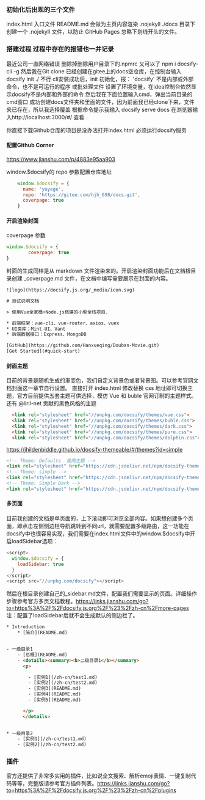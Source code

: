 
### 初始化后出现的三个文件
index.html 入口文件
README.md 会做为主页内容渲染
.nojekyll ./docs 目录下创建一个 .nojekyll 文件，以防止 GitHub Pages 忽略下划线开头的文件。




### 搭建过程  过程中存在的报错也一并记录

 
最近公司一直网络错误
删除掉删除用户目录下的.npmrc  又可以了
npm i docsify-cli -g
然后我在Git clone 已经创建在gitee上的docs空仓库，在控制台输入 
docsify init ./
不行  cli安装成功后，init 初始化，报：
'docsify' 不是内部或外部命令，也不是可运行的程序 或批处理文件
设置了环境变量，在idea控制台依然显示docsify不是内部和外部的命令
然后我在下面位置输入cmd，弹出当前目录的cmd窗口
成功创建docs文件夹和里面的文件，因为前面我已经clone下来，文件夹已存在，所以我选择覆盖
根据命令提示我输入
docsify serve docs
在浏览器输入http://localhost:3000/#/  查看

你直接下载Github仓库的项目是没办法打开index.html
必须运行docsify服务


#### 配置Github Corner
https://www.jianshu.com/p/4883e95aa903

window.$docsify的 repo 参数配置仓库地址
```javascript
    window.$docsify = {
      name: 'yuyege',
      repo: 'https://gitee.com/hjh_698/docs.git',
      coverpage: true
    }
```
#### 开启渲染封面
coverpage 参数
```javascript
window.$docsify = {
        coverpage: true
}
```
封面的生成同样是从 markdown 文件渲染来的。开启渲染封面功能后在文档根目录创建 _coverpage.md 文件，在文档中编写需要展示在封面的内容。
```html
![logo](https://docsify.js.org/_media/icon.svg)

# 测试说明文档

> 使用Vue全家桶+Node.js搭建的小型全栈项目.

* 前端框架：vue-cli、vue-router、axios、vuex
* UI类库：Mint-UI、Vant
* 后端数据接口：Express、MongoDB

[GitHub](https://github.com/Hanxueqing/Douban-Movie.git)
[Get Started](#quick-start)
```


#### 封面主题
目前的背景是随机生成的渐变色，我们自定义背景色或者背景图。可以参考官网文档封面这一章节自行设置。
直接打开 index.html 修改替换 css 地址即可切换主题，官方目前提供五套主题可供选择，模仿 Vue 和 buble 官网订制的主题样式。还有 @liril-net 贡献的黑色风格的主题
```html
  <link rel="stylesheet" href="//unpkg.com/docsify/themes/vue.css">
  <link rel="stylesheet" href="//unpkg.com/docsify/themes/buble.css">
  <link rel="stylesheet" href="//unpkg.com/docsify/themes/dark.css">
  <link rel="stylesheet" href="//unpkg.com/docsify/themes/pure.css">
  <link rel="stylesheet" href="//unpkg.com/docsify/themes/dolphin.css">
 ```

https://jhildenbiddle.github.io/docsify-themeable/#/themes?id=simple
```html
<!-- Theme: Defaults  极简主题 -->
<link rel="stylesheet" href="https://cdn.jsdelivr.net/npm/docsify-themeable@0/dist/css/theme-defaults.css">
<!-- Theme: simple -->
<link rel="stylesheet" href="https://cdn.jsdelivr.net/npm/docsify-themeable@0/dist/css/theme-simple.css">
<!-- Theme: Simple Dark -->
<link rel="stylesheet" href="https://cdn.jsdelivr.net/npm/docsify-themeable@0/dist/css/theme-simple-dark.css">

```

#### 多页面

目前我创建的文档是单页面的，上下滚动即可浏览全部内容。如果想创建多个页面，即点击左侧侧边栏导航跳转到不同url，就需要配置多级路由，这一功能在docsify中也很容易实现，我们需要在index.html文件中的window.$docsify中开启loadSidebar选项：
```javascript
<script>
  window.$docsify = {
    loadSidebar: true
  }
</script>
<script src="//unpkg.com/docsify"></script>
```

然后在根目录创建自己的_sidebar.md文件，配置我们需要显示的页面。详细操作步骤参考官方多页文档教程。https://links.jianshu.com/go?to=https%3A%2F%2Fdocsify.js.org%2F%23%2Fzh-cn%2Fmore-pages
注：配置了loadSidebar后就不会生成默认的侧边栏了。
```html
* Introduction
    * [简介](README.md)


- 一级目录1
    - [总概](README.md)
    - <details><summary><b>二级目录1</b></summary>
      <p>

        - [实例1](/zh-cn/test1.md) 
        - [实例2](/zh-cn/test2.md)
        - [实例3](README.md)
        - [实例4](README.md)
        - [实例5](README.md)

      </p>
      </details>
    

* 一级目录2
    - [实例1](/zh-cn/test1.md)
    - [实例2](/zh-cn/test2.md)
```

### 插件

官方还提供了非常多实用的插件，比如说全文搜索、解析emoji表情、一键复制代码等等，完整版请参考官方插件列表。https://links.jianshu.com/go?to=https%3A%2F%2Fdocsify.js.org%2F%23%2Fzh-cn%2Fplugins